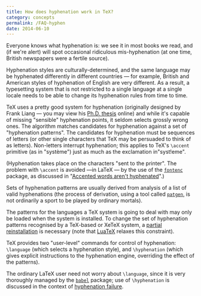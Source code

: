 ```yaml
---
title: How does hyphenation work in TeX?
category: concepts
permalink: /FAQ-hyphen
date: 2014-06-10
---
```


Everyone knows what hyphenation is: we see it in most books we read,
and (if we're alert) will spot occasional ridiculous mis-hyphenation
(at one time, British newspapers were a fertile source).

Hyphenation styles are culturally-determined, and the same language
may be hyphenated differently in different countries&nbsp;&mdash; for example,
British and American styles of hyphenation of English are very
different.  As a result, a typesetting system that is not restricted
to a single language at a single locale needs to be able to change its
hyphenation rules from time to time.

TeX uses a pretty good system for hyphenation (originally designed
by Frank Liang&nbsp;&mdash; you may view his 
[Ph.D. thesis](https://tug.org/docs/liang/) online) and while
it's capable of missing "sensible" hyphenation points, it seldom
selects grossly wrong ones.  The
algorithm matches candidates for hyphenation against a set of
"hyphenation patterns".  The candidates for hyphenation must be
sequences of letters (or other single characters that TeX may be
persuaded to think of as letters).  Non-letters interrupt hyphenation;
this applies to TeX's `\accent` primitive (as in "système")
just as much as the exclamation in"syst!eme".

(Hyphenation takes place on the characters "sent to the printer".
The problem with `\accent` is avoided&nbsp;&mdash;in LaTeX&nbsp;&mdash; by the use
of the [`fontenc`](https://ctan.org/pkg/fontenc) package, as discussed in 
"[Accented words aren't hyphenated](FAQ-hyphenaccents)".)

Sets of hyphenation patterns are usually derived from analysis of
a list of valid hyphenations (the process of derivation, using a tool
called [`patgen`](https://ctan.org/pkg/patgen), is not ordinarily a sport to be played by
ordinary mortals).

The patterns for the languages a TeX system is going to deal with
may only be loaded when the system is installed.  To change the set of
hyphenation patterns recognised by a TeX-based or XeTeX system,
a [partial reinstallation](FAQ-newlang) is necessary (note that 
[LuaTeX](FAQ-luatex) relaxes this constraint).

TeX provides two "user-level" commands for control of
hyphenation: `\language` (which selects a hyphenation style), and
`\hyphenation` (which gives explicit instructions to the hyphenation
engine, overriding the effect of the patterns).

The ordinary LaTeX user need not worry about `\language`, since
it is very thoroughly managed by the [`babel`](https://ctan.org/pkg/babel) package; use of
`\hyphenation` is discussed in
  the context of
[hyphenation failure](FAQ-nohyph).

